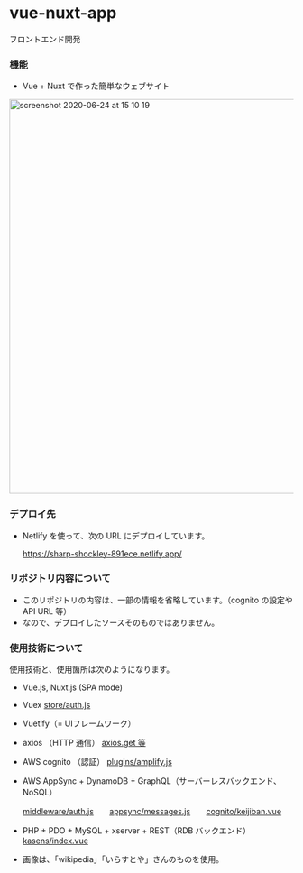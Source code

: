 # vue-nuxt-app
フロントエンド開発　

### 機能

- Vue + Nuxt で作った簡単なウェブサイト
<img width="700" alt="screenshot 2020-06-24 at 15 10 19" src="https://user-images.githubusercontent.com/2384963/85507173-d8c7a400-b62c-11ea-9b25-a73af4425e5e.png">

### デプロイ先

- Netlify を使って、次の URL にデプロイしています。

  https://sharp-shockley-891ece.netlify.app/


### リポジトリ内容について

- このリポジトリの内容は、一部の情報を省略しています。（cognito の設定や API URL 等）
- なので、デプロイしたソースそのものではありません。

### 使用技術について

使用技術と、使用箇所は次のようになります。

- Vue.js, Nuxt.js (SPA mode)
- Vuex
[store/auth.js](https://github.com/amarillons/public-vue-nuxt-app/blob/develop/store/auth.js)
- Vuetify（= UIフレームワーク）
- axios （HTTP 通信）
[axios.get 等](https://github.com/amarillons/public-vue-nuxt-app/blob/c3df60be1b90e01f3215c306f0bb5bf3af1795c3/pages/kasens/index.vue#L59)
- AWS cognito （認証）
[plugins/amplify.js](https://github.com/amarillons/public-vue-nuxt-app/blob/develop/plugins/amplify.js)
- AWS AppSync + DynamoDB + GraphQL（サーバーレスバックエンド、NoSQL） 

  [middleware/auth.js](https://github.com/amarillons/public-vue-nuxt-app/blob/develop/middleware/auth.js)　　[appsync/messages.js](https://github.com/amarillons/public-vue-nuxt-app/blob/develop/appsync/messages.js)　　[cognito/keijiban.vue](https://github.com/amarillons/public-vue-nuxt-app/blob/c2d47b7746c0513dcdd1eedc23cebeb2a131be10/pages/cognito/keijiban.vue#L98)

- PHP + PDO + MySQL + xserver + REST（RDB バックエンド）
[kasens/index.vue](https://github.com/amarillons/public-vue-nuxt-app/blob/28a1719d817b7812572917630d5782ba332ac269/pages/kasens/index.vue#L59)

- 画像は、「wikipedia」「いらすとや」さんのものを使用。

